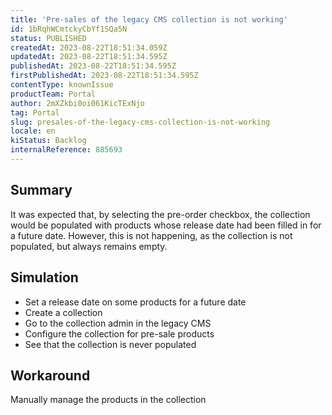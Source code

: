 ```yaml
---
title: 'Pre-sales of the legacy CMS collection is not working'
id: 1bRqhWCmtckyCbYf1SQa5N
status: PUBLISHED
createdAt: 2023-08-22T18:51:34.059Z
updatedAt: 2023-08-22T18:51:34.595Z
publishedAt: 2023-08-22T18:51:34.595Z
firstPublishedAt: 2023-08-22T18:51:34.595Z
contentType: knownIssue
productTeam: Portal
author: 2mXZkbi0oi061KicTExNjo
tag: Portal
slug: presales-of-the-legacy-cms-collection-is-not-working
locale: en
kiStatus: Backlog
internalReference: 885693
---
```


## Summary


It was expected that, by selecting the pre-order checkbox, the collection would be populated with products whose release date had been filled in for a future date.
However, this is not happening, as the collection is not populated, but always remains empty.


##

## Simulation



- Set a release date on some products for a future date
- Create a collection
- Go to the collection admin in the legacy CMS
- Configure the collection for pre-sale products
- See that the collection is never populated


##

## Workaround


Manually manage the products in the collection





